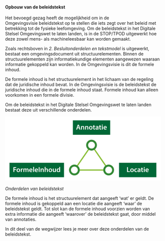 ﻿#### Opbouw van de beleidstekst

Het bevoegd gezag heeft de mogelijkheid om in de Omgevingsvisie beleidstekst op
te stellen die iets zegt over het beleid met betrekking tot de fysieke
leefomgeving. Om de beleidstekst in het Digitale Stelsel Omgevingswet te laten
landen, is in de STOP/TPOD uitgewerkt hoe deze zowel mens- als machineleesbaar
kan worden gemaakt.

Zoals rechtsboven in *2. Besluitonderdelen en tekstmodel* is uitgewerkt, bestaat
een omgevingsdocument uit structuurelementen. Binnen de structuurelementen zijn
informatiekundige elementen aangewezen waaraan informatie gekoppeld kan worden.
In de Omgevingsvisie is dit de formele inhoud.

De formele inhoud is het structuurelement in het lichaam van de regeling dat de
juridische inhoud bevat. In de Omgevingsvisie is de beleidstekst de juridische
inhoud die in de formele inhoud staat. Formele inhoud kan alleen voorkomen in een
formele divisie.

Om de beleidstekst in het Digitale Stelsel Omgevingswet te laten landen bestaat
deze uit verschillende onderdelen.

![](media/31013102FormeleInhoudAnnotatieLocatie.png)

*Onderdelen van beleidstekst*

De formele inhoud is het structuurelement dat aangeeft ‘wat’ er geldt. De
formele inhoud is gekoppeld aan een locatie die aangeeft ‘waar’ de beleidstekst
geldt. Tot slot kan de formele inhoud voorzien worden van extra informatie die
aangeeft ‘waarover’ de beleidstekst gaat, door middel van annotaties.

In dit deel van de wegwijzer lees je meer over deze onderdelen van de
beleidstekst.
